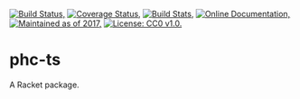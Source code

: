 [![Build Status,](https://img.shields.io/travis/jsmaniac/phc-ts/master.svg)](https://travis-ci.org/jsmaniac/phc-ts)
[![Coverage Status,](https://img.shields.io/codecov/c/github/jsmaniac/phc-ts/master.svg)](https://codecov.io/gh/jsmaniac/phc-ts)
[![Build Stats,](https://img.shields.io/badge/build-stats-blue.svg)](http://jsmaniac.github.io/travis-stats/#jsmaniac/phc-ts)
[![Online Documentation,](https://img.shields.io/badge/docs-online-blue.svg)](http://docs.racket-lang.org/phc-ts/)
[![Maintained as of 2017,](https://img.shields.io/maintenance/yes/2017.svg)](https://github.com/jsmaniac/phc-ts/issues)
[![License: CC0 v1.0.](https://img.shields.io/badge/license-CC0-blue.svg)](https://creativecommons.org/publicdomain/zero/1.0/)

phc-ts
==============

A Racket package.
